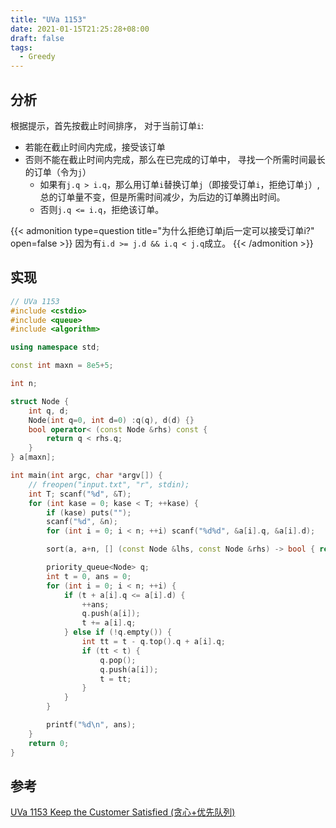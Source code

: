 ```yaml
---
title: "UVa 1153"
date: 2021-01-15T21:25:28+08:00
draft: false
tags:
  - Greedy
---
```


## 分析

根据提示，首先按截止时间排序，
对于当前订单`i`:
- 若能在截止时间内完成，接受该订单
- 否则不能在截止时间内完成，那么在已完成的订单中，
寻找一个所需时间最长的订单（令为`j`）
    - 如果有`j.q > i.q`，那么用订单`i`替换订单`j`（即接受订单`i`，拒绝订单`j`）,
总的订单量不变，但是所需时间减少，为后边的订单腾出时间。
    - 否则`j.q <= i.q`，拒绝该订单。

{{< admonition type=question title="为什么拒绝订单j后一定可以接受订单i?" open=false >}}
因为有`i.d >= j.d && i.q < j.q`成立。
{{< /admonition >}}

## 实现

```cpp
// UVa 1153
#include <cstdio>
#include <queue>
#include <algorithm>

using namespace std;

const int maxn = 8e5+5;

int n;

struct Node {
    int q, d;
    Node(int q=0, int d=0) :q(q), d(d) {}
    bool operator< (const Node &rhs) const {
        return q < rhs.q;
    }
} a[maxn];

int main(int argc, char *argv[]) {
    // freopen("input.txt", "r", stdin);
    int T; scanf("%d", &T);
    for (int kase = 0; kase < T; ++kase) {
        if (kase) puts("");
        scanf("%d", &n);
        for (int i = 0; i < n; ++i) scanf("%d%d", &a[i].q, &a[i].d);

        sort(a, a+n, [] (const Node &lhs, const Node &rhs) -> bool { return lhs.d < rhs.d; });

        priority_queue<Node> q;
        int t = 0, ans = 0;
        for (int i = 0; i < n; ++i) {
            if (t + a[i].q <= a[i].d) {
                ++ans;
                q.push(a[i]);
                t += a[i].q;
            } else if (!q.empty()) {
                int tt = t - q.top().q + a[i].q;
                if (tt < t) {
                    q.pop();
                    q.push(a[i]);
                    t = tt;
                }
            }
        }

        printf("%d\n", ans);
    }
    return 0;
}
```

## 参考

[UVa 1153 Keep the Customer Satisfied (贪心+优先队列)](https://blog.csdn.net/Interstellar_/article/details/78166265)

